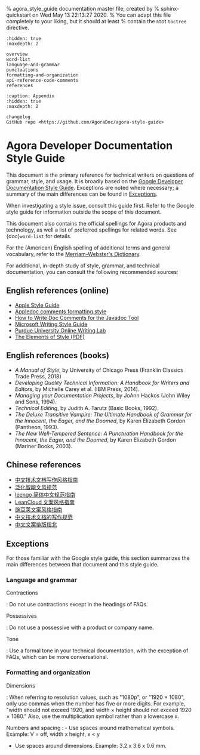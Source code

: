 % agora_style_guide documentation master file, created by
% sphinx-quickstart on Wed May 13 22:13:27 2020.
% You can adapt this file completely to your liking, but it should at least
% contain the root `toctree` directive.

```{toctree}
:hidden: true
:maxdepth: 2

overview
word-list
language-and-grammar
punctuations
formatting-and-organization
api-reference-code-comments
references
```

```{toctree}
:caption: Appendix
:hidden: true
:maxdepth: 2

changelog
GitHub repo <https://github.com/AgoraDoc/agora-style-guide>
```

# Agora Developer Documentation Style Guide

This document is the primary reference for technical writers on questions of grammar, style, and usage. It is broadly based on the [Google Developer Documentation Style Guide](https://developers.google.com/style/). Exceptions are noted where necessary; a summary of the main differences can be found in [Exceptions](#exceptions).

When investigating a style issue, consult this guide first. Refer to the Google style guide for information outside the scope of this document.

This document also contains the official spellings for Agora products and technology, as well a list of preferred spellings for related words. See {doc}`word-list` for details.

For the (American) English spelling of additional terms and general vocabulary, refer to the [Merriam-Webster's Dictionary](https://www.merriam-webster.com/).

For additional, in-depth study of style, grammar, and technical documentation, you can consult the following recommended sources:

## English references (online)

- [Apple Style Guide](https://help.apple.com/applestyleguide/)
- [Appledoc comments formatting style](https://github.com/tomaz/appledoc/blob/master/CommentsFormattingStyle.markdown)
- [How to Write Doc Comments for the Javadoc Tool](http://www.oracle.com/technetwork/articles/java/index-137868.html)
- [Microsoft Writing Style Guide](https://docs.microsoft.com/en-us/style-guide/welcome/)
- [Purdue University Online Writing Lab](https://owl.purdue.edu/owl/purdue_owl.html)
- [The Elements of Style (PDF)](https://faculty.washington.edu/heagerty/Courses/b572/public/StrunkWhite.pdf)

## English references (books)

- *A Manual of Style*, by University of Chicago Press (Franklin Classics Trade Press, 2018)
- *Developing Quality Technical Information: A Handbook for Writers and Editors*, by Michelle Carey et al. (IBM Press, 2014).
- *Managing your Documentation Projects*, by JoAnn Hackos (John Wiley and Sons, 1994).
- *Technical Editing*, by Judith A. Tarutz (Basic Books, 1992).
- *The Deluxe Transitive Vampire: The Ultimate Handbook of Grammar for the Innocent, the Eager, and the Doomed*, by Karen Elizabeth Gordon (Pantheon, 1993).
- *The New Well-Tempered Sentence: A Punctuation Handbook for the Innocent, the Eager, and the Doomed*, by Karen Elizabeth Gordon (Mariner Books, 2003).

## Chinese references

- [中文技术文档写作风格指南](https://zh-style-guide.readthedocs.io)
- [泛化智能文风规范](https://github.com/generalized-intelligence/gi-Chinese-Style-Guide/blob/master/泛化智能（gi）文风指南.md)
- [leengo 简体中文规范指南](https://www.lengoo.de/documents/styleguides/lengoo_styleguide_ZH.pdf)
- [LeanCloud 文案风格指南](https://open.leancloud.cn/copywriting-style-guide/)
- [豌豆荚文案风格指南](https://docs.google.com/document/d/1R8lMCPf6zCD5KEA8ekZ5knK77iw9J-vJ6vEopPemqZM/edit)
- [中文技术文档的写作规范](https://github.com/ruanyf/document-style-guide)
- [中文文案排版指北](https://github.com/sparanoid/chinese-copywriting-guidelines/blob/master/README.zh-CN.md)

## Exceptions

For those familiar with the Google style guide, this section summarizes the main differences between that document and this style guide.

### Language and grammar

Contractions

: Do not use contractions except in the headings of FAQs.

Possessives

: Do not use a possessive with a product or company name.

Tone

: Use a formal tone in your technical documentation, with the exception of FAQs, which can be more conversational.

### Formatting and organization

Dimensions

: When referring to resolution values, such as "1080p", or "1920 × 1080", only use commas when the number has five or more digits. For example, "width should not exceed 1920, and width × height should not exceed 1920 × 1080." Also, use the multiplication symbol rather than a lowercase x.

Numbers and spacing
: - Use spaces around mathematical symbols. Example: V = off, width x height, x \< y
  - Use spaces around dimensions. Example: 3.2 x 3.6 x 0.6 mm.
